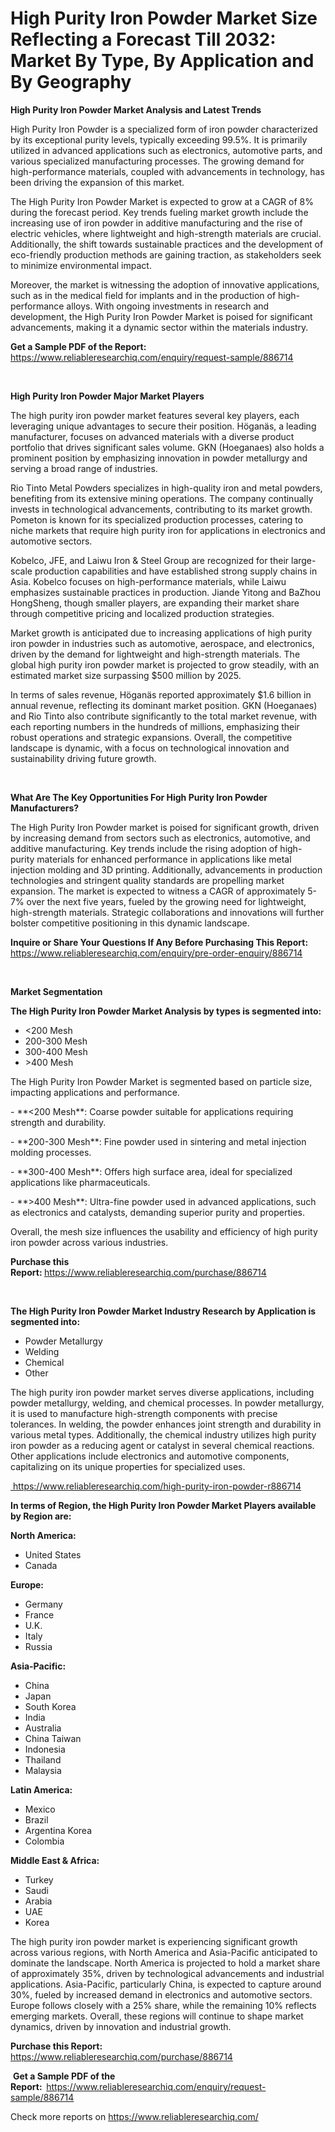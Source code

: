 <p><h1>High Purity Iron Powder Market Size Reflecting a Forecast Till 2032: Market By Type, By Application and By Geography</h1></p><p><strong>High Purity Iron Powder Market Analysis and Latest Trends</strong></p>
<p><p>High Purity Iron Powder is a specialized form of iron powder characterized by its exceptional purity levels, typically exceeding 99.5%. It is primarily utilized in advanced applications such as electronics, automotive parts, and various specialized manufacturing processes. The growing demand for high-performance materials, coupled with advancements in technology, has been driving the expansion of this market. </p><p>The High Purity Iron Powder Market is expected to grow at a CAGR of 8% during the forecast period. Key trends fueling market growth include the increasing use of iron powder in additive manufacturing and the rise of electric vehicles, where lightweight and high-strength materials are crucial. Additionally, the shift towards sustainable practices and the development of eco-friendly production methods are gaining traction, as stakeholders seek to minimize environmental impact.</p><p>Moreover, the market is witnessing the adoption of innovative applications, such as in the medical field for implants and in the production of high-performance alloys. With ongoing investments in research and development, the High Purity Iron Powder Market is poised for significant advancements, making it a dynamic sector within the materials industry.</p></p>
<p><strong>Get a Sample PDF of the Report:&nbsp;</strong> <a href="https://www.reliableresearchiq.com/enquiry/request-sample/886714?utm_campaign=1835&utm_medium=2&utm_source=Github&utm_content=ia&utm_term=31032025&utm_id=high-purity-iron-powder">https://www.reliableresearchiq.com/enquiry/request-sample/886714</a></p>
<p>&nbsp;</p>
<p><strong>High Purity Iron Powder Major Market Players</strong></p>
<p><p>The high purity iron powder market features several key players, each leveraging unique advantages to secure their position. Höganäs, a leading manufacturer, focuses on advanced materials with a diverse product portfolio that drives significant sales volume. GKN (Hoeganaes) also holds a prominent position by emphasizing innovation in powder metallurgy and serving a broad range of industries.</p><p>Rio Tinto Metal Powders specializes in high-quality iron and metal powders, benefiting from its extensive mining operations. The company continually invests in technological advancements, contributing to its market growth. Pometon is known for its specialized production processes, catering to niche markets that require high purity iron for applications in electronics and automotive sectors.</p><p>Kobelco, JFE, and Laiwu Iron & Steel Group are recognized for their large-scale production capabilities and have established strong supply chains in Asia. Kobelco focuses on high-performance materials, while Laiwu emphasizes sustainable practices in production. Jiande Yitong and BaZhou HongSheng, though smaller players, are expanding their market share through competitive pricing and localized production strategies.</p><p>Market growth is anticipated due to increasing applications of high purity iron powder in industries such as automotive, aerospace, and electronics, driven by the demand for lightweight and high-strength materials. The global high purity iron powder market is projected to grow steadily, with an estimated market size surpassing $500 million by 2025.</p><p>In terms of sales revenue, Höganäs reported approximately $1.6 billion in annual revenue, reflecting its dominant market position. GKN (Hoeganaes) and Rio Tinto also contribute significantly to the total market revenue, with each reporting numbers in the hundreds of millions, emphasizing their robust operations and strategic expansions. Overall, the competitive landscape is dynamic, with a focus on technological innovation and sustainability driving future growth.</p></p>
<p>&nbsp;</p>
<p><strong>What Are The Key Opportunities For High Purity Iron Powder Manufacturers?</strong></p>
<p><p>The High Purity Iron Powder market is poised for significant growth, driven by increasing demand from sectors such as electronics, automotive, and additive manufacturing. Key trends include the rising adoption of high-purity materials for enhanced performance in applications like metal injection molding and 3D printing. Additionally, advancements in production technologies and stringent quality standards are propelling market expansion. The market is expected to witness a CAGR of approximately 5-7% over the next five years, fueled by the growing need for lightweight, high-strength materials. Strategic collaborations and innovations will further bolster competitive positioning in this dynamic landscape.</p></p>
<p><strong>Inquire or Share Your Questions If Any Before Purchasing This Report:</strong> <a href="https://www.reliableresearchiq.com/enquiry/pre-order-enquiry/886714?utm_campaign=1835&utm_medium=2&utm_source=Github&utm_content=ia&utm_term=31032025&utm_id=high-purity-iron-powder">https://www.reliableresearchiq.com/enquiry/pre-order-enquiry/886714</a></p>
<p>&nbsp;</p>
<p><strong>Market Segmentation</strong></p>
<p><strong>The High Purity Iron Powder Market Analysis by types is segmented into:</strong></p>
<p><ul><li><200 Mesh</li><li>200-300 Mesh</li><li>300-400 Mesh</li><li>>400 Mesh</li></ul></p>
<p><p>The High Purity Iron Powder Market is segmented based on particle size, impacting applications and performance. </p><p>- **<200 Mesh**: Coarse powder suitable for applications requiring strength and durability.</p><p>- **200-300 Mesh**: Fine powder used in sintering and metal injection molding processes.</p><p>- **300-400 Mesh**: Offers high surface area, ideal for specialized applications like pharmaceuticals.</p><p>- **>400 Mesh**: Ultra-fine powder used in advanced applications, such as electronics and catalysts, demanding superior purity and properties. </p><p>Overall, the mesh size influences the usability and efficiency of high purity iron powder across various industries.</p></p>
<p><strong>Purchase this Report:&nbsp;</strong><a href="https://www.reliableresearchiq.com/purchase/886714?utm_campaign=1835&utm_medium=2&utm_source=Github&utm_content=ia&utm_term=31032025&utm_id=high-purity-iron-powder">https://www.reliableresearchiq.com/purchase/886714</a></p>
<p>&nbsp;</p>
<p><strong>The High Purity Iron Powder Market Industry Research by Application is segmented into:</strong></p>
<p><ul><li>Powder Metallurgy</li><li>Welding</li><li>Chemical</li><li>Other</li></ul></p>
<p><p>The high purity iron powder market serves diverse applications, including powder metallurgy, welding, and chemical processes. In powder metallurgy, it is used to manufacture high-strength components with precise tolerances. In welding, the powder enhances joint strength and durability in various metal types. Additionally, the chemical industry utilizes high purity iron powder as a reducing agent or catalyst in several chemical reactions. Other applications include electronics and automotive components, capitalizing on its unique properties for specialized uses.</p></p>
<p><a href="https://www.reliableresearchiq.com/high-purity-iron-powder-r886714?utm_campaign=1835&utm_medium=2&utm_source=Github&utm_content=ia&utm_term=31032025&utm_id=high-purity-iron-powder">&nbsp;https://www.reliableresearchiq.com/high-purity-iron-powder-r886714</a></p>
<p><strong>In terms of Region, the High Purity Iron Powder Market Players available by Region are:</strong></p>
<p>
    <p> <strong> North America: </strong>
        <ul>
            <li>United States</li>
            <li>Canada</li>
        </ul>
        </p> 
    <p> <strong> Europe: </strong>
        <ul>
            <li>Germany</li>
            <li>France</li>
            <li>U.K.</li>
            <li>Italy</li>
            <li>Russia</li>
        </ul>
        </p> 
    <p> <strong> Asia-Pacific: </strong>
        <ul>
            <li>China</li>
            <li>Japan</li>
            <li>South Korea</li>
            <li>India</li>
            <li>Australia</li>
            <li>China Taiwan</li>
            <li>Indonesia</li>
            <li>Thailand</li>
            <li>Malaysia</li>
        </ul>
        </p> 
    <p> <strong> Latin America: </strong>
        <ul>
            <li>Mexico</li>
            <li>Brazil</li>
            <li>Argentina Korea</li>
            <li>Colombia</li>
        </ul>
        </p> 
    <p> <strong> Middle East & Africa: </strong>
        <ul>
            <li>Turkey</li>
            <li>Saudi</li>
            <li>Arabia</li>
            <li>UAE</li>
            <li>Korea</li>
        </ul>
    </p>
    </p>
<p><p>The high purity iron powder market is experiencing significant growth across various regions, with North America and Asia-Pacific anticipated to dominate the landscape. North America is projected to hold a market share of approximately 35%, driven by technological advancements and industrial applications. Asia-Pacific, particularly China, is expected to capture around 30%, fueled by increased demand in electronics and automotive sectors. Europe follows closely with a 25% share, while the remaining 10% reflects emerging markets. Overall, these regions will continue to shape market dynamics, driven by innovation and industrial growth.</p></p>
<p><strong>Purchase this Report: </strong><a href="https://www.reliableresearchiq.com/purchase/886714?utm_campaign=1835&utm_medium=2&utm_source=Github&utm_content=ia&utm_term=31032025&utm_id=high-purity-iron-powder">https://www.reliableresearchiq.com/purchase/886714</a></p>
<p>&nbsp;<strong>Get a Sample PDF of the Report:&nbsp;&nbsp;</strong><a href="https://www.reliableresearchiq.com/enquiry/request-sample/886714?utm_campaign=1835&utm_medium=2&utm_source=Github&utm_content=ia&utm_term=31032025&utm_id=high-purity-iron-powder">https://www.reliableresearchiq.com/enquiry/request-sample/886714</a></p>
<p><strong></strong></p>
<p>Check more reports on <a href="https://www.reliableresearchiq.com/?utm_campaign=1835&utm_medium=2&utm_source=Github&utm_content=ia&utm_term=31032025&utm_id=high-purity-iron-powder">https://www.reliableresearchiq.com/</a></p>
